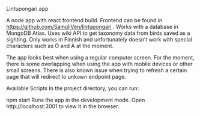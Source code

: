 Lintupongari app

A node app with react frontend build. Frontend can be found in https://github.com/SamuliVen/lintupongari .
Works with a database in MongoDB Atlas. Uses wiki API to get taxonomy data from birds saved as a sighting. 
Only works in Finnish and unfortunately doesn't work with special characters such as Ö and Ä at the moment.

The app looks best when using a regular computer screen. For the moment, there is some overlapping when using
the app with mobile devices or other small screens. There is also known issue when trying to refresh a certain page
that will redirect to unkown endpoint page.


Available Scripts
In the project directory, you can run:

npm start
Runs the app in the development mode.
Open http://localhost:3001 to view it in the browser.

